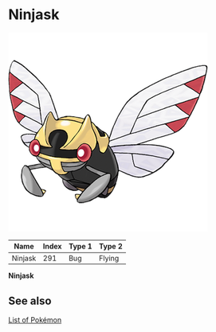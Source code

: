 # Ninjask


![Ninjask](images/291.png)

| **Name** | **Index** | **Type 1** | **Type 2** |
|----|----|----|----|
| Ninjask | 291 | Bug | Flying  |

**Ninjask** 

## See also

[List of Pokémon](../pokemon.md)
